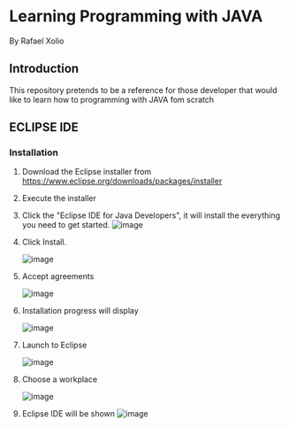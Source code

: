# Learning Programming with JAVA
By Rafael Xolio

## Introduction
This repository pretends to be a reference for those developer that would like to learn how to programming with JAVA fom scratch

## ECLIPSE IDE

### Installation

1. Download the Eclipse installer from https://www.eclipse.org/downloads/packages/installer
2. Execute the installer
3. Click the "Eclipse IDE for Java Developers", it will install the everything you need to get started.
   ![image](https://github.com/user-attachments/assets/f87081ce-5aa6-40b8-92a6-4a4b764ce1a5)
   
4. Click Install.
   
   ![image](https://github.com/user-attachments/assets/a98f4ec5-e135-4093-8d40-97ab89a853ce)
   
5. Accept agreements
   
   ![image](https://github.com/user-attachments/assets/dba09995-7e0d-414b-8c40-fcc542036655)   
   
6. Installation progress will display

   ![image](https://github.com/user-attachments/assets/146f86fa-a25e-4bce-837c-0d8c966a6f1b)   
  
7. Launch to Eclipse
  
    ![image](https://github.com/user-attachments/assets/a1fde595-7718-40df-9380-8f5867454dc6)   

8. Choose a workplace
    
    ![image](https://github.com/user-attachments/assets/6919c04b-d7d8-4ee2-8e1b-01fd218b011b)   

9. Eclipse IDE will be shown
    ![image](https://github.com/user-attachments/assets/9d56226e-1c0c-4c19-a38e-f5b998fc8852)


